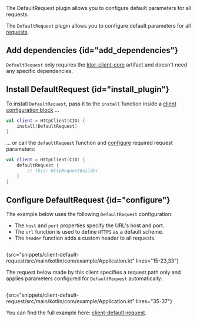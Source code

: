 [//]: # (title: Default request)

<microformat>
<var name="example_name" value="client-default-request"/>
<include src="lib.xml" include-id="download_example"/>
</microformat>

<excerpt>
The DefaultRequest plugin allows you to configure default parameters for all requests.
</excerpt>

The `DefaultRequest` plugin allows you to configure default parameters for all [requests](request.md).


## Add dependencies {id="add_dependencies"}

`DefaultRequest` only requires the [ktor-client-core](client.md#client-dependency) artifact and doesn't need any specific dependencies.


## Install DefaultRequest {id="install_plugin"}

To install `DefaultRequest`, pass it to the `install` function inside a [client configuration block](client.md#configure-client) ...
```kotlin
val client = HttpClient(CIO) {
    install(DefaultRequest)
}
```

... or call the `defaultRequest` function and [configure](#configure) required request parameters:

```kotlin
val client = HttpClient(CIO) {
    defaultRequest {
        // this: HttpRequestBuilder
    }
}
```

## Configure DefaultRequest {id="configure"}

The example below uses the following `DefaultRequest` configuration:
* The `host` and `port` properties specify the URL's host and port.
* The `url` function is used to define `HTTPS` as a default scheme.
* The `header` function adds a custom header to all requests.

```kotlin
```
{src="snippets/client-default-request/src/main/kotlin/com/example/Application.kt" lines="15-23,33"}

The request below made by this client specifies a request path only and applies parameters configured for `DefaultRequest` automatically:

```kotlin
```
{src="snippets/client-default-request/src/main/kotlin/com/example/Application.kt" lines="35-37"}

You can find the full example here: [client-default-request](https://github.com/ktorio/ktor-documentation/tree/%branch-name%/codeSnippets/snippets/client-default-request).
